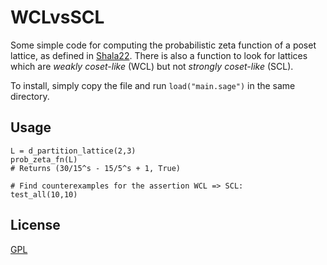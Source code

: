 # WCLvsSCL
Some simple code for computing the probabilistic zeta function of a poset lattice, as defined in [Shala22](https://arxiv.org/abs/2112.13766). 
There is also a function to look for lattices which are _weakly coset-like_ (WCL) but not _strongly coset-like_ (SCL). 

To install, simply copy the file and run `load("main.sage")` in the same directory. 
## Usage
```sage 
L = d_partition_lattice(2,3) 
prob_zeta_fn(L)
# Returns (30/15^s - 15/5^s + 1, True)

# Find counterexamples for the assertion WCL => SCL:
test_all(10,10)

```
## License
[GPL](https://www.gnu.org/licenses/gpl-3.0.en.html)
